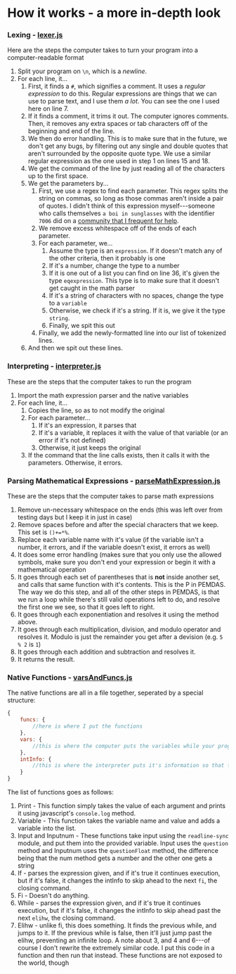 # How it works - a more in-depth look

### Lexing - [lexer.js](../src/lexer.js)
Here are the steps the computer takes to turn your program into a computer-readable format
1. Split your program on `\n`, which is a *newline*.
2. For each line, it...
	1. First, it finds a `#`, which signifies a comment. It uses a *regular expression* to do this. Regular expressions are things that we can use to parse text, and I use them *a lot*. You can see the one I used here on line 7.
	2. If it finds a comment, it trims it out. The computer ignores comments. Then, it removes any extra spaces or tab characters off of the beginning and end of the line.
	3. We then do error handling. This is to make sure that in the future, we don't get any bugs, by filtering out any single and double quotes that aren't surrounded by the opposite quote type. We use a similar regular expression as the one used in step 1 on lines 15 and 18.
	4. We get the command of the line by just reading all of the characters up to the first space.
	5. We get the parameters by...
		1. First, we use a regex to find each parameter. This regex splits the string on commas, so long as those commas aren't inside a pair of quotes. I didn't think of this expression myself---someone who calls themselves `a boi in sunglasses` with the identifier `7006` did on a [community that I frequent for help](https://discord.gg/code).
		2. We remove excess whitespace off of the ends of each parameter.
		3. For each parameter, we...
			1. Assume the type is an `expression`. If it doesn't match any of the other criteria, then it probably is one
			2. If it's a number, change the type to a number
			3. If it is one out of a list you can find on line 36, it's given the type `eqexpression`. This type is to make sure that it doesn't get caught in the math parser
			4. If it's a string of characters with no spaces, change the type to a `variable`
			5. Otherwise, we check if it's a string. If it is, we give it the type `string`.
			6. Finally, we spit this out
		6. Finally, we add the newly-formatted line into our list of tokenized lines.
	3. And then we spit out these lines.

### Interpreting - [interpreter.js](../src/interpreter.js)
These are the steps that the computer takes to run the program
1. Import the math expression parser and the native variables
2. For each line, it...
	1. Copies the line, so as to not modify the original
	2. For each parameter...
		1. If it's an expression, it parses that
		2. If it's a variable, it replaces it with the value of that variable (or an error if it's not defined)
		3. Otherwise, it just keeps the original
	3. If the command that the line calls exists, then it calls it with the parameters. Otherwise, it errors.

### Parsing Mathematical Expressions - [parseMathExpression.js](../src/parseMathExpression.js)
These are the steps that the computer takes to parse math expressions
1. Remove un-necessary whitespace on the ends (this was left over from testing days but I keep it in just in case)
2. Remove spaces before and after the special characters that we keep. This set is `()+=*%`.
3. Replace each variable name with it's value (if the variable isn't a number, it errors, and if the variable doesn't exist, it errors as well)
4. It does some error handling (makes sure that you only use the allowed symbols, make sure you don't end your expression or begin it with a mathematical operation
5. It goes through each set of parentheses that is **not** inside another set, and calls that same function with it's contents. This is the P in PEMDAS. The way we do this step, and all of the other steps in PEMDAS, is that we run a loop while there's still valid operations left to do, and resolve the first one we see, so that it goes left to right.
6. It goes through each exponentiation and resolves it using the method above.
7. It goes through each multiplication, division, and modulo operator and resolves it. Modulo is just the remainder you get after a devision (e.g. `5 % 2` is `1`)
8. It goes through each addition and subtraction and resolves it.
9. It returns the result.

### Native Functions - [varsAndFuncs.js](../src/varsAndFuncs.js)
The native functions are all in a file together, seperated by a special structure:
```js
{
	funcs: {
		//here is where I put the functions
	},
	vars: {
		//this is where the computer puts the variables while your program is being run
	},
	intInfo: {
		//this is where the interpreter puts it's information so that functions can manipulate it
	}
}
```
The list of functions goes as follows:
1. Print - This function simply takes the value of each argument and prints it using javascript's `console.log` method.
2. Variable - This function takes the variable name and value and adds a variable into the list.
3. Input and Inputnum - These functions take input using the `readline-sync` module, and put them into the provided variable. Input uses the `question` method and Inputnum uses the `questionFloat` method, the difference being that the num method gets a number and the other one gets a string
4. If - parses the expression given, and if it's true it continues execution, but if it's false, it changes the intInfo to skip ahead to the next `fi`, the closing command.
5. Fi - Doesn't do anything.
6. While - parses the expression given, and if it's true it continues execution, but if it's false, it changes the intInfo to skip ahead past the next `elihw`, the closing command.
7. Elihw - unlike fi, this does something. It finds the previous while, and jumps to it. If the previous while is false, then it'll just jump past the elihw, preventing an infinite loop.
A note about 3, and 4 and 6---of course I don't rewrite the extremely similar code. I put this code in a function and then run that instead. These functions are not exposed to the world, though
